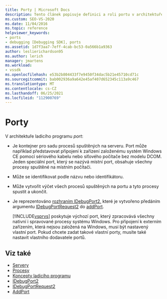 ```yaml
---
title: Porty | Microsoft Docs
description: Tento článek popisuje definici a roli portu v architektuře ladicího programu v Visual Studio.
ms.custom: SEO-VS-2020
ms.date: 11/04/2016
ms.topic: reference
helpviewer_keywords:
- ports
- debugging [Debugging SDK], ports
ms.assetid: 1d7f3aa7-7eff-4cab-bc53-0a566b1a9363
author: leslierichardson95
ms.author: lerich
manager: jmartens
ms.workload:
- vssdk
ms.openlocfilehash: e53b2b804433f7e9450f34dac5b21e45710cd71c
ms.sourcegitcommit: bab002936a9a642e45af407d652345c113a9c467
ms.translationtype: MT
ms.contentlocale: cs-CZ
ms.lasthandoff: 06/25/2021
ms.locfileid: "112900769"
---
```

# <a name="ports"></a>Porty
V architektuře ladicího programu *port*:

- Je kontejner pro sadu procesů spuštěných na serveru. Port může například představovat připojení k zařízení založenému systém Windows CE pomocí sériového kabelu nebo síťového počítače bez modelu DCOM. Jeden speciální port, který se nazývá místní port, obsahuje všechny procesy spuštěné na místním počítači.

- Může se identifikovat podle názvu nebo identifikátoru.

- Může vytvořit výčet všech procesů spuštěných na portu a tyto procesy spustit a ukončit.

- Je reprezentováno [rozhraním IDebugPort2,](../../extensibility/debugger/reference/idebugport2.md) které je vytvořeno předáním argumentu [IDebugPortRequest2](../../extensibility/debugger/reference/idebugportrequest2.md) do [addPort](../../extensibility/debugger/reference/idebugportsupplier2-addport.md).

  [!INCLUDE[vsprvs](../../code-quality/includes/vsprvs_md.md)] poskytuje výchozí port, který zpracovává všechny nativní i spravované procesy systému Windows. Pro připojení k externím zařízením, která nejsou založená na Windows, musí být nastavený vlastní port. Pokud chcete zadat takové vlastní porty, musíte také nastavit vlastního dodavatele portů.

## <a name="see-also"></a>Viz také
- [Servery](../../extensibility/debugger/servers-visual-studio-sdk.md)
- [Procesy](../../extensibility/debugger/processes.md)
- [Koncepty ladicího programu](../../extensibility/debugger/debugger-concepts.md)
- [IDebugPort2](../../extensibility/debugger/reference/idebugport2.md)
- [IDebugPortRequest2](../../extensibility/debugger/reference/idebugportrequest2.md)
- [AddPort](../../extensibility/debugger/reference/idebugportsupplier2-addport.md)
